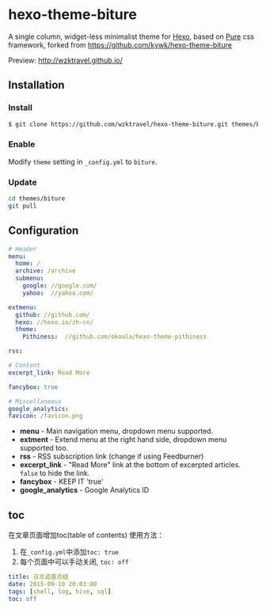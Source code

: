 # hexo-theme-biture

A single column, widget-less minimalist theme for [Hexo], based on [Pure] css framework, forked from https://github.com/kywk/hexo-theme-biture

Preview: http://wzktravel.github.io/


## Installation

### Install

``` bash
$ git clone https://github.com/wzktravel/hexo-theme-biture.git themes/biture
```

### Enable

Modify `theme` setting in `_config.yml` to `biture`.

### Update

``` bash
cd themes/biture
git pull
```


## Configuration

``` yml
# Header
menu:
  home: /
  archive: /archive
  submenu:
    google: //google.com/
    yahoo:  //yahoo.com/

extmenu:
  github: //github.com/
  hexo: //hexo.io/zh-cn/
  theme:
    Pithiness:  //github.com/okoala/hexo-theme-pithiness 

rss:

# Content
excerpt_link: Read More

fancybox: true

# Miscellaneous
google_analytics:
favicon: /favicon.png
```
- **menu** - Main navigation menu, dropdown menu supported.
- **extment** - Extend menu at the right hand side, dropdown menu supported too.
- **rss** - RSS subscription link (change if using Feedburner)
- **excerpt_link** - "Read More" link at the bottom of excerpted articles. `false` to hide the link.
- **fancybox** - KEEP IT 'true'
- **google_analytics** - Google Analytics ID

## toc
在文章页面增加toc(table of contents)
使用方法：
1. 在`_config.yml`中添加`toc: true`
1. 每个页面中可以手动关闭, `toc: off`
``` yml
title: 日志追查总结
date: 2015-09-10 20:03:00
tags: [shell, log, hive, sql]
toc: off
```

[Hexo]: https://hexo.io/
[Pure]: http://purecss.io/
